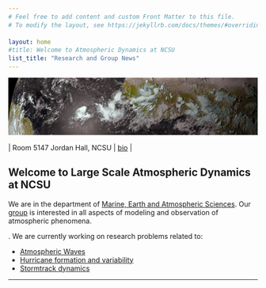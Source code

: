 ```yaml
---
# Feel free to add content and custom Front Matter to this file.
# To modify the layout, see https://jekyllrb.com/docs/themes/#overriding-theme-defaults

layout: home
#title: Welcome to Atmospheric Dynamics at NCSU
list_title: "Research and Group News"
---
```


<img src="/images/header.png">


| Room 5147 Jordan Hall, NCSU |  [bio](images/aiyyer-cv.pdf) |

Welcome to Large Scale Atmospheric Dynamics at NCSU
----------------
We are in the department of [Marine, Earth and Atmospheric Sciences](https://meas.sciences.ncsu.edu).
Our [group](Group/index.html) is interested in all aspects of modeling and observation of atmospheric phenomena.

.  We are currently working on research problems related to:

- [Atmospheric Waves](Research/index.html#easterly-waves)
- [Hurricane formation and variability](Research/index.html#kelvin-waves)
- [Stormtrack dynamics](Research/index.html)

***
